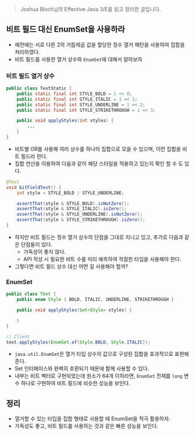 > Joshua Bloch님의 Effective Java 3/E를 읽고 정리한 글입니다.
> 

## 비트 필드 대신 EnumSet을 사용하라

- 예전에는 서로 다른 2의 거듭제곱 값을 할당한 정수 열거 패턴을 사용하여 집합을 처리하였다.
- 비트 필드를 사용한 열거 상수와 `EnumSet`에 대해서 알아보자

### 비트 필드 열거 상수

```java
public class TextStatic {
    public static final int STYLE_BOLD = 1 << 0;
    public static final int STYLE_ITALIC = 1 << 1;
    public static final int STYLE_UNDERLINE = 1 << 2;
    public static final int STYLE_STRIKETHROUGH = 1 << 3;

    public void applyStyles(int styles) {
        ...
    }
}
```

- 비트별 OR를 사용해 여러 상수를 하나의 집합으로 모을 수 있으며, 이런 집합을 비트 필드라 한다.
- 집합 연산을 이용하여 다음과 같이 해당 스타일을 적용하고 있는지 확인 할 수 도 있다.

```java
@Test
void bitFieldTest() {
    int style = STYLE_BOLD | STYLE_UNDERLINE;

    assertThat(style & STYLE_BOLD).isNotZero();
    assertThat(style & STYLE_ITALIC).isZero();
    assertThat(style & STYLE_UNDERLINE).isNotZero();
    assertThat(style & STYLE_STRIKETHROUGH).isZero();
}
```

- 하지만 비트 필드는 정수 열거 상수의 단점을 그대로 지니고 있고, 추가로 다음과 같은 단점들이 있다.
    - 가독성이 좋지 않다.
    - API 작성 시 필요한 비트 수를 미리 예측하여 적절한 타입을 사용해야 한다.
- 그렇다면 비트 필드 상수 대신 어떤 걸 사용해야 할까?
    
    

### EnumSet

```java
public class Text {
    public enum Style { BOLD, ITALIC, UNDERLINE, STRIKETHROUGH }

    public void applyStyles(Set<Style> styles) {

    }
}

// Client
text.applyStyles(EnumSet.of(Style.BOLD, Style.ITALIC));
```

- `java.util.EnumSet`은 열거 타입 상수의 값으로 구성된 집합을 효과적으로 표현해준다.
- Set 인터페이스와 완벽히 호환되기 때문에 함께 사용할 수 있다.
- 내부는 비트 벡터로 구현되었는데 원소가 64개 이하라면, `EnumSet` 전체를 `long` 변수 하나로 구현하여 비트 필드에 비슷한 성능을 보인다.

## 정리

- 열거할 수 있는 타입을 집합 형태로 사용할 때 EnumSet을 적극 활용하자.
- 가독성도 좋고, 비트 필드를 사용하는 것과 같은 빠른 성능을 보인다.